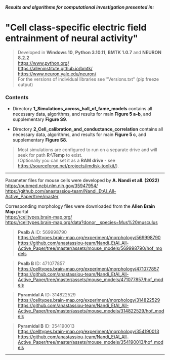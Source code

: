 #### *Results and algorithms for computational investigation presented in:*
# "Cell class-specific electric field entrainment of neural activity"

> Developed in **Windows 10**, **Python 3.10.11**, **BMTK 1.0.7** and **NEURON 8.2.2**<br />
> https://www.python.org/<br />
> https://alleninstitute.github.io/bmtk/<br />
> https://www.neuron.yale.edu/neuron/<br />
> For the versions of individual libraries see "Versions.txt" (pip freeze output)

### Contents

* Directory **1_Simulations_across_hall_of_fame_models** contains all necessary data, algorithms, and results for main **Figure 5 a-b**, and supplementary **Figure S9**.

* Directory **2_Cell_calibration_and_conductance_correlation** contains all necessary data, algorithms, and results for main **Figure 5 c**, and supplementary **Figure S8**.

> Most simulations are configured to run on a separate drive and will seek for path **R:\Temp** to exist.<br />
> (Optionally you can set it as a **RAM drive** - see https://sourceforge.net/projects/imdisk-toolkit/).
***

Parameter files for mouse cells were developed by **A. Nandi et all. (2022)**<br />
https://pubmed.ncbi.nlm.nih.gov/35947954/<br />
https://github.com/anastassiou-team/Nandi_EtAl_All-Active_Paper/tree/master

Corresponding morphology files were downloaded from the **Allen Brain Map** portal<br />
https://celltypes.brain-map.org/<br />
https://celltypes.brain-map.org/data?donor__species=Mus%20musculus

> **Pvalb A** ID: 569998790<br />
> https://celltypes.brain-map.org/experiment/morphology/569998790<br />
> https://github.com/anastassiou-team/Nandi_EtAl_All-Active_Paper/tree/master/assets/mouse_models/569998790/hof_models

> **Pvalb B** ID: 471077857<br />
> https://celltypes.brain-map.org/experiment/morphology/471077857<br />
> https://github.com/anastassiou-team/Nandi_EtAl_All-Active_Paper/tree/master/assets/mouse_models/471077857/hof_models

> **Pyramidal A** ID: 314822529<br />
> https://celltypes.brain-map.org/experiment/morphology/314822529<br />
> https://github.com/anastassiou-team/Nandi_EtAl_All-Active_Paper/tree/master/assets/mouse_models/314822529/hof_models

> **Pyramidal B** ID: 354190013<br />
> https://celltypes.brain-map.org/experiment/morphology/354190013<br />
> https://github.com/anastassiou-team/Nandi_EtAl_All-Active_Paper/tree/master/assets/mouse_models/354190013/hof_models
***